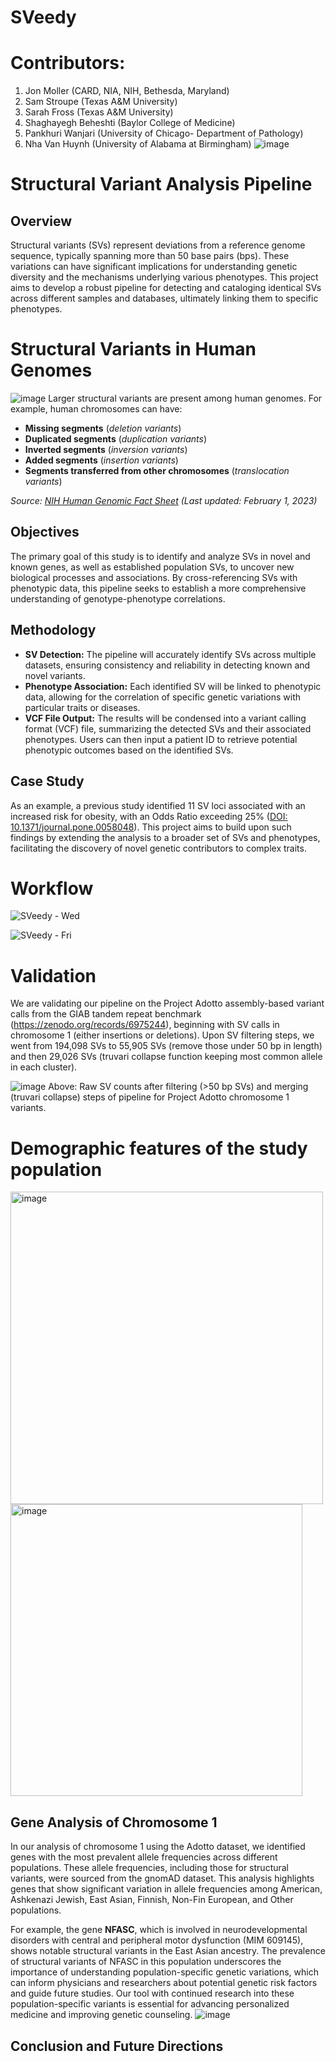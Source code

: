 # SVeedy
# Contributors: 
1. Jon Moller (CARD, NIA, NIH, Bethesda, Maryland)
2. Sam Stroupe (Texas A&M University)
3. Sarah Fross (Texas A&M University)
4. Shaghayegh Beheshti (Baylor College of Medicine)
5. Pankhuri Wanjari (University of Chicago- Department of Pathology)
6. Nha Van Huynh (University of Alabama at Birmingham)
![image](https://github.com/user-attachments/assets/5bf7b126-30c8-48cd-8d2f-f0049b398b5e)
# Structural Variant Analysis Pipeline

## Overview
Structural variants (SVs) represent deviations from a reference genome sequence, typically spanning more than 50 base pairs (bps). These variations can have significant implications for understanding genetic diversity and the mechanisms underlying various phenotypes. This project aims to develop a robust pipeline for detecting and cataloging identical SVs across different samples and databases, ultimately linking them to specific phenotypes.
# Structural Variants in Human Genomes
![image](https://github.com/user-attachments/assets/e8a32170-29e0-4fdd-8700-28db0f4be256)
Larger structural variants are present among human genomes. For example, human chromosomes can have:
- **Missing segments** (*deletion variants*)
- **Duplicated segments** (*duplication variants*)
- **Inverted segments** (*inversion variants*)
- **Added segments** (*insertion variants*)
- **Segments transferred from other chromosomes** (*translocation variants*)

*Source: [NIH Human Genomic Fact Sheet](https://www.genome.gov/about-genomics/fact-sheets/Genomic-Research) (Last updated: February 1, 2023)*
## Objectives
The primary goal of this study is to identify and analyze SVs in novel and known genes, as well as established population SVs, to uncover new biological processes and associations. By cross-referencing SVs with phenotypic data, this pipeline seeks to establish a more comprehensive understanding of genotype-phenotype correlations.

## Methodology
- **SV Detection:** The pipeline will accurately identify SVs across multiple datasets, ensuring consistency and reliability in detecting known and novel variants.
- **Phenotype Association:** Each identified SV will be linked to phenotypic data, allowing for the correlation of specific genetic variations with particular traits or diseases.
- **VCF File Output:** The results will be condensed into a variant calling format (VCF) file, summarizing the detected SVs and their associated phenotypes. Users can then input a patient ID to retrieve potential phenotypic outcomes based on the identified SVs.

## Case Study
As an example, a previous study identified 11 SV loci associated with an increased risk for obesity, with an Odds Ratio exceeding 25% ([DOI: 10.1371/journal.pone.0058048](https://doi.org/10.1371/journal.pone.0058048)). This project aims to build upon such findings by extending the analysis to a broader set of SVs and phenotypes, facilitating the discovery of novel genetic contributors to complex traits.

# Workflow
![SVeedy - Wed](https://github.com/user-attachments/assets/54dfa671-0fee-4056-91d5-cfdfa21c287e)

![SVeedy - Fri](https://github.com/user-attachments/assets/68e8a3c2-73af-4aa8-9755-7bbc30abb8ee)


# Validation

We are validating our pipeline on the Project Adotto assembly-based variant calls from the GIAB tandem repeat benchmark (https://zenodo.org/records/6975244), beginning with SV calls in chromosome 1 (either insertions or deletions). Upon SV filtering steps, we went from 194,098 SVs to 55,905 SVs (remove those under 50 bp in length) and then 29,026 SVs (truvari collapse function keeping most common allele in each cluster).

![image](https://github.com/user-attachments/assets/5ec8c25c-7c7d-412d-a323-93d087d679e3)
Above: Raw SV counts after filtering (>50 bp SVs) and merging (truvari collapse) steps of pipeline for Project Adotto chromosome 1 variants.

# Demographic features of the study population 
<img width="500" alt="image" src="https://github.com/user-attachments/assets/206c3939-ada4-445c-ac75-cf93471ebab9">
<img width="467" alt="image" src="https://github.com/user-attachments/assets/4f470f03-b84c-49cc-bba4-001bc855eff8">

## Gene Analysis of Chromosome 1

In our analysis of chromosome 1 using the Adotto dataset, we identified genes with the most prevalent allele frequencies across different populations. These allele frequencies, including those for structural variants, were sourced from the gnomAD dataset. This analysis highlights genes that show significant variation in allele frequencies among American, Ashkenazi Jewish, East Asian, Finnish, Non-Fin European, and Other populations.

For example, the gene **NFASC**, which is involved in neurodevelopmental disorders with central and peripheral motor dysfunction (MIM 609145), shows notable structural variants in the East Asian ancestry. The prevalence of structural variants of NFASC in this population underscores the importance of understanding population-specific genetic variations, which can inform physicians and researchers about potential genetic risk factors and guide future studies. Our tool with continued research into these population-specific variants is essential for advancing personalized medicine and improving genetic counseling.
![image](https://github.com/user-attachments/assets/fc0d8dc3-c494-4992-af07-9e5c413db348)

## Conclusion and Future Directions

